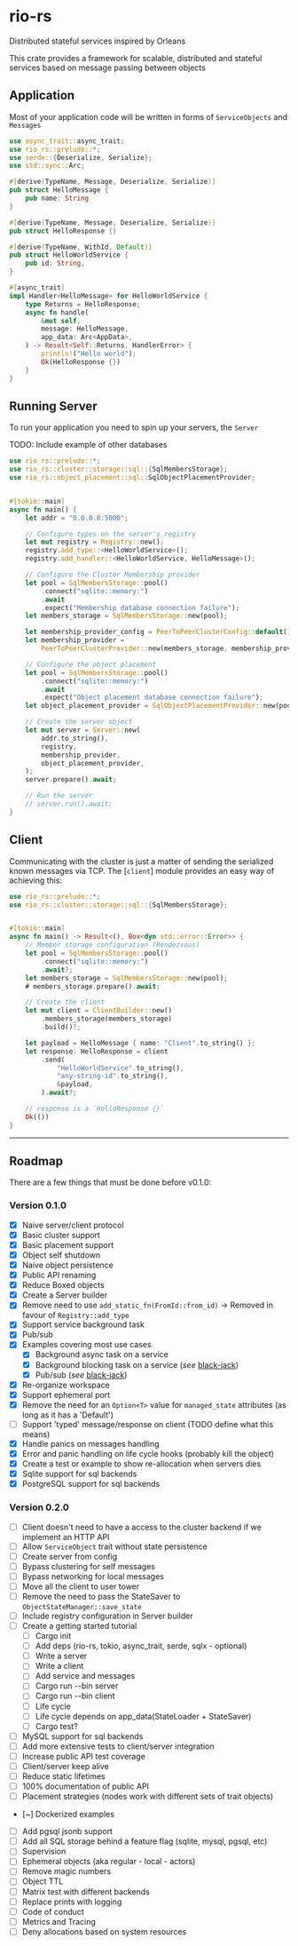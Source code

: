 # rio-rs

Distributed stateful services inspired by Orleans

This crate provides a framework for scalable, distributed and stateful services
based on message passing between objects

## Application

Most of your application code will be written in forms of `ServiceObjects` and `Messages`

```rust
use async_trait::async_trait;
use rio_rs::prelude::*;
use serde::{Deserialize, Serialize};
use std::sync::Arc;

#[derive(TypeName, Message, Deserialize, Serialize)]
pub struct HelloMessage {
    pub name: String
}

#[derive(TypeName, Message, Deserialize, Serialize)]
pub struct HelloResponse {}

#[derive(TypeName, WithId, Default)]
pub struct HelloWorldService {
    pub id: String,
}

#[async_trait]
impl Handler<HelloMessage> for HelloWorldService {
    type Returns = HelloResponse;
    async fn handle(
        &mut self,
        message: HelloMessage,
        app_data: Arc<AppData>,
    ) -> Result<Self::Returns, HandlerError> {
        println!("Hello world");
        Ok(HelloResponse {})
    }
}

```

## Running Server

To run your application you need to spin up your servers, the `Server`

TODO: Include example of other databases

```rust
use rio_rs::prelude::*;
use rio_rs::cluster::storage::sql::{SqlMembersStorage};
use rio_rs::object_placement::sql::SqlObjectPlacementProvider;


#[tokio::main]
async fn main() {
    let addr = "0.0.0.0:5000";

    // Configure types on the server's registry
    let mut registry = Registry::new();
    registry.add_type::<HelloWorldService>();
    registry.add_handler::<HelloWorldService, HelloMessage>();

    // Configure the Cluster Membership provider
    let pool = SqlMembersStorage::pool()
        .connect("sqlite::memory:")
        .await
        .expect("Membership database connection failure");
    let members_storage = SqlMembersStorage::new(pool);

    let membership_provider_config = PeerToPeerClusterConfig::default();
    let membership_provider =
        PeerToPeerClusterProvider::new(members_storage, membership_provider_config);

    // Configure the object placement
    let pool = SqlMembersStorage::pool()
        .connect("sqlite::memory:")
        .await
        .expect("Object placement database connection failure");
    let object_placement_provider = SqlObjectPlacementProvider::new(pool);

    // Create the server object
    let mut server = Server::new(
        addr.to_string(),
        registry,
        membership_provider,
        object_placement_provider,
    );
    server.prepare().await;

    // Run the server
    // server.run().await;
}
```

## Client

Communicating with the cluster is just a matter of sending the serialized known messages via TCP.
The [`client`] module provides an easy way of achieving this:

```rust
use rio_rs::prelude::*;
use rio_rs::cluster::storage::sql::{SqlMembersStorage};


#[tokio::main]
async fn main() -> Result<(), Box<dyn std::error::Error>> {
    // Member storage configuration (Rendezvous)
    let pool = SqlMembersStorage::pool()
        .connect("sqlite::memory:")
        .await?;
    let members_storage = SqlMembersStorage::new(pool);
    # members_storage.prepare().await;

    // Create the client
    let mut client = ClientBuilder::new()
        .members_storage(members_storage)
        .build()?;

    let payload = HelloMessage { name: "Client".to_string() };
    let response: HelloResponse = client
        .send(
            "HelloWorldService".to_string(),
            "any-string-id".to_string(),
            &payload,
        ).await?;

    // response is a `HelloResponse {}`
    Ok(())
}
```

---

## Roadmap

There are a few things that must be done before v0.1.0:

### Version 0.1.0

- [x] Naive server/client protocol
- [x] Basic cluster support
- [x] Basic placement support
- [x] Object self shutdown
- [x] Naive object persistence
- [x] Public API renaming
- [x] Reduce Boxed objects
- [x] Create a Server builder
- [x] Remove need to use `add_static_fn(FromId::from_id)` -> Removed in favour of `Registry::add_type`
- [x] Support service background task
- [x] Pub/sub
- [x] Examples covering most use cases
  - [x] Background async task on a service
  - [x] Background blocking task on a service (_see_ [black-jack](./examples/black-jack))
  - [x] Pub/sub (_see_ [black-jack](./examples/black-jack))
- [x] Re-organize workspace
- [x] Support ephemeral port
- [x] Remove the need for an `Option<T>` value for `managed_state` attributes (as long as it has a 'Default')
- [ ] Support 'typed' message/response on client (TODO define what this means)
- [x] Handle panics on messages handling
- [x] Error and panic handling on life cycle hooks (probably kill the object)
- [x] Create a test or example to show re-allocation when servers dies
- [x] Sqlite support for sql backends
- [x] PostgreSQL support for sql backends

### Version 0.2.0

- [ ] Client doesn't need to have a access to the cluster backend if we implement an HTTP API
- [ ] Allow `ServiceObject` trait without state persistence
- [ ] Create server from config
- [ ] Bypass clustering for self messages
- [ ] Bypass networking for local messages
- [ ] Move all the client to user tower
- [ ] Remove the need to pass the StateSaver to `ObjectStateManager::save_state`
- [ ] Include registry configuration in Server builder
- [ ] Create a getting started tutorial
  - [ ] Cargo init
  - [ ] Add deps (rio-rs, tokio, async_trait, serde, sqlx - optional)
  - [ ] Write a server
  - [ ] Write a client
  - [ ] Add service and messages
  - [ ] Cargo run --bin server
  - [ ] Cargo run --bin client
  - [ ] Life cycle
  - [ ] Life cycle depends on app_data(StateLoader + StateSaver)
  - [ ] Cargo test?
- [ ] MySQL support for sql backends
- [ ] Add more extensive tests to client/server integration
- [ ] Increase public API test coverage
- [ ] Client/server keep alive
- [ ] Reduce static lifetimes
- [ ] 100% documentation of public API
- [ ] Placement strategies (nodes work with different sets of trait objects)
- [~] Dockerized examples
- [ ] Add pgsql jsonb support
- [ ] Add all SQL storage behind a feature flag (sqlite, mysql, pgsql, etc)
- [ ] Supervision
- [ ] Ephemeral objects (aka regular - local - actors)
- [ ] Remove magic numbers
- [ ] Object TTL
- [ ] Matrix test with different backends
- [ ] Replace prints with logging
- [ ] Code of conduct
- [ ] Metrics and Tracing
- [ ] Deny allocations based on system resources
